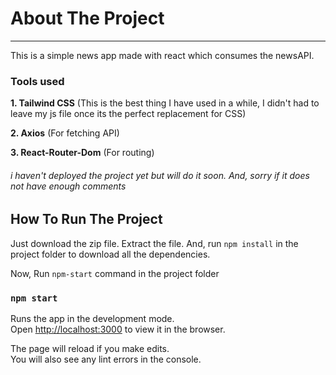 # About The Project

---

This is a simple news app made with react which consumes the newsAPI.

### Tools used

**1. Tailwind CSS** (This is the best thing I have used in a while, I didn't had to leave my js file once its the perfect replacement for CSS)

**2. Axios** (For fetching API)

**3. React-Router-Dom** (For routing)
<br>
###### i haven't deployed the project yet but will do it soon. And, sorry if it does not have enough comments

## How To Run The Project

Just download the zip file. Extract the file.
And, run `npm install` in the project folder to download all the
dependencies.

Now, Run `npm-start` command in the project folder

### `npm start`

Runs the app in the development mode.\
Open [http://localhost:3000](http://localhost:3000) to view it in the browser.

The page will reload if you make edits.\
You will also see any lint errors in the console.
